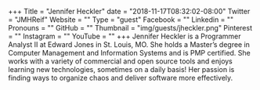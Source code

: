 +++
Title = "Jennifer Heckler"
date = "2018-11-17T08:32:02-08:00"
Twitter = "JMHReif"
Website = ""
Type = "guest"
Facebook = ""
Linkedin = ""
Pronouns = ""
GitHub = ""
Thumbnail = "img/guests/jheckler.png"
Pinterest = ""
Instagram = ""
YouTube = ""
+++
Jennifer Heckler is a Programmer Analyst II at Edward Jones in St. Louis, MO. She holds a Master’s degree in Computer Management and Information Systems and is PMP certified. She works with a variety of commercial and open source tools and enjoys learning new technologies, sometimes on a daily basis! Her passion is finding ways to organize chaos and deliver software more effectively.
